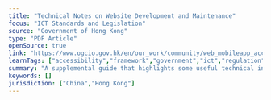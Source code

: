 ```yaml
---
title: "Technical Notes on Website Development and Maintenance"
focus: "ICT Standards and Legislation"
source: "Government of Hong Kong"
type: "PDF Article"
openSource: true
link: "https://www.ogcio.gov.hk/en/our_work/community/web_mobileapp_accessibility/doc/technical_notes.pdf"
learnTags: ["accessibility","framework","government","ict","regulation"]
summary: "A supplemental guide that highlights some useful technical information and good practices in developing websites to enable effective, efficient and user friendly dissemination of information through websites."
keywords: []
jurisdiction: ["China","Hong Kong"]
---
```

